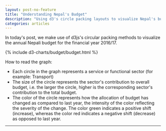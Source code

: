 ```yaml
---
layout: post-no-feature
title: "Understanding Nepal's Budget"  
description: "Using d3's circle packing layouts to visualize Nepal's budget 2016/17"
categories: articles
---
```


In today's post, we make use of d3js's circular packing methods to visualize the annual Nepali budget for the financial year 2016/17.

{% include d3-charts/budget/budget.html %}

How to read the graph:

- Each circle in the graph represents a service or functional sector (for example: Transport)
- The size of the circle represents the sector's contribution to overall budget, i.e. the larger the circle, higher is the corresponding sector's contribution to the total budget.
- The color of the circle represents how the allocation of budget has changed as compared to last year, the intensity of the color reflecting the severity of the change. The color green indicates a positive shift (increase), whereas the color red indicates a negative shift (decrease) as opposed to last year.



***
